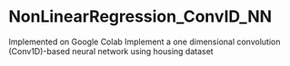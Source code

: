 # NonLinearRegression_ConvID_NN
Implemented on Google Colab
Implement a one dimensional convolution (Conv1D)-based neural network using housing dataset
